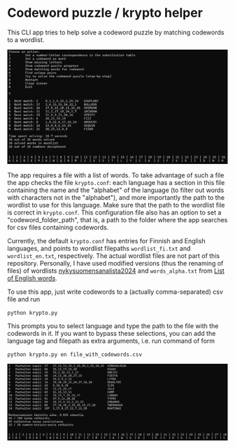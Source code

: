 
# Codeword puzzle / krypto helper

This CLI app tries to help solve a codeword puzzle by matching codewords to a wordlist.

![Solution example](pics/solution.PNG)

The app requires a file with a list of words. To take advantage of such a file the app checks the file `krypto.conf`: each language has a section in this file containing the name and the "alphabet" of the language (to filter out words with characters not in the "alphabet"), and more importantly the path to the wordlist to use for this language. Make sure that the path to the wordlist file is correct in `krypto.conf`. This configuration file also has an option to set a "codeword_folder_path", that is, a path to the folder where the app searches for csv files containing codewords.

Currently, the default `krypto.conf` has entries for Finnish and English languages, and points to wordlist filepaths `wordlist_fi.txt` and `wordlist_en.txt`, respectively. The actual wordlist files are not part of this repository. Personally, I have used modified versions (thus the renaming of files) of wordlists [nykysuomensanalista2024](https://kotus.fi/sanakirjat/kielitoimiston-sanakirja/nykysuomen-sana-aineistot/nykysuomen-sanalista/) and `words_alpha.txt` from [List of English words](https://github.com/dwyl/english-words).

<!-- At the moment this script looks for the wordlist in the file named `nykysuomensanalista2024.txt` (in the same directory), and this file is expected to be similar to [nykysuomensanalista2024.txt](https://kaino.kotus.fi/lataa/nykysuomensanalista2024.txt), that is, this file can be handled like a tab-separated csv-file.

As for English words, this has been tested by using the file `words_alpha.txt` from [List of English words](https://github.com/dwyl/english-words). -->

To use this app, just write codewords to a (actually comma-separated) csv file and run
```
python krypto.py
```
This prompts you to select language and type the path to the file with the codewords in it. If you want to bypass these selections, you can add the language tag and filepath as extra arguments, i.e. run command of form
```
python krypto.py en file_with_codewords.csv
```

![Sama suomeksi](pics/ratkaisu.PNG)
